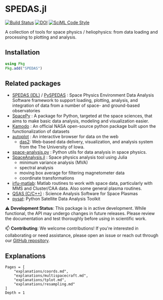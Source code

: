 # SPEDAS.jl

[![Build Status](https://github.com/Beforerr/SPEDAS.jl/actions/workflows/CI.yml/badge.svg?branch=main)](https://github.com/Beforerr/SPEDAS.jl/actions/workflows/CI.yml?query=branch%3Amain)
[![DOI](https://zenodo.org/badge/923721479.svg)](https://doi.org/10.5281/zenodo.15181866)
[![SciML Code Style](https://img.shields.io/static/v1?label=code%20style&message=SciML&color=9558b2&labelColor=389826)](https://github.com/SciML/SciMLStyle)


A collection of tools for space physics / heliophysics: from data loading and processing to plotting and analysis.

## Installation

```julia
using Pkg
Pkg.add("SPEDAS")
```

## Related packages

- [SPEDAS (IDL)](https://spedas.org) / [PySPEDAS](https://github.com/SPEDAS/PySPEDAS) : Space Physics Environment Data Analysis Software framework to support loading, plotting, analysis, and integration of data from a number of space- and ground-based observatories
- [SpacePy](https://github.com/spacepy/spacepy) : A package for Python, targeted at the space sciences, that aims to make basic data analysis, modeling and visualization easier.
- [Kamodo](https://nasa.github.io/Kamodo/) : An official NASA open-source python package built upon the functionalization of datasets
- [autoplot](https://autoplot.org/) : An interactive browser for data on the web
    - [das2](https://das2.org/): Web-based data delivery, visualization, and analysis system from the The University of Iowa.
- [space-analysis.py](https://github.com/Beforerr/space-analysis.py) : Python utils for data analysis in space physics.
- [SpaceAnalysis.jl](https://henry2004y.github.io/VisAnaJulia/dev/) : Space physics analysis tool using Julia
    - minimum variance analysis (MVA)
    - spectral analysis
    - moving box average for filtering magnetometer data
    - coordinate transformations
- [irfu-matlab](https://github.com/irfu/irfu-matlab): Matlab routines to work with space data, particularly with MMS and Cluster/CAA data. Also some general plasma routines.
- [QSAS (C/C++)](http://www.sp.ph.ic.ac.uk/csc-web/QSAS/) : Science Analysis Software for Space Plasmas
- [pysat](https://github.com/pysat/pysat): Python Satellite Data Analysis Toolkit

⚠️ **Development Status**: This package is in active development. While functional, the API may undergo changes in future releases. Please review the documentation and test thoroughly before using in scientific work.

📫 **Contributing**: We welcome contributions! If you're interested in collaborating or need assistance, please open an issue or reach out through our [GitHub repository](https://github.com/Beforerr/SPEDAS.jl).

## Explanations

```@contents
Pages = [
    "explanations/coords.md",
    "explanations/multispacecraft.md",
    "explanations/tplot.md",
    "explanations/resampling.md"
]
Depth = 1
```
